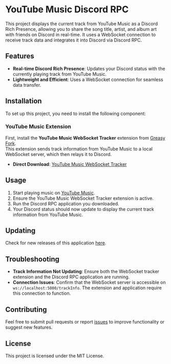 # YouTube Music Discord RPC

This project displays the current track from YouTube Music as a Discord Rich Presence, allowing you to share the song title, artist, and album art with friends on Discord in real-time. It uses a WebSocket connection to receive track data and integrates it into Discord via Discord RPC.

## Features

- **Real-time Discord Rich Presence**: Updates your Discord status with the currently playing track from YouTube Music.
- **Lightweight and Efficient**: Uses a WebSocket connection for seamless data transfer.

## Installation

To set up this project, you need to install the following component:

### YouTube Music Extension

First, install the **YouTube Music WebSocket Tracker** extension from [Greasy Fork](https://greasyfork.org/ru/scripts/515130-youtube-music-websocket-tracker).  
This extension sends track information from YouTube Music to a local WebSocket server, which then relays it to Discord.

- **Direct Download**: [YouTube Music WebSocket Tracker](https://greasyfork.org/ru/scripts/515130-youtube-music-websocket-tracker)

## Usage

1. Start playing music on [YouTube Music](https://music.youtube.com/).
2. Ensure the YouTube Music WebSocket Tracker extension is active.
3. Run the Discord RPC application you downloaded.
4. Your Discord status should now update to display the current track information from YouTube Music.

## Updating

Check for new releases of this application [here](https://github.com/M3th4d0n/YtMusic-RPC/releases/latest).

## Troubleshooting

- **Track Information Not Updating**: Ensure both the WebSocket tracker extension and the Discord RPC application are running.
- **Connection Issues**: Confirm that the WebSocket server is accessible on `ws://localhost:5000/trackInfo`. The extension and application require this connection to function.

## Contributing

Feel free to submit pull requests or report [issues](https://github.com/M3th4d0n/YtMusic-RPC/issues/new) to improve functionality or suggest new features.

## License

This project is licensed under the MIT License.
